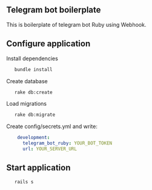 ## Telegram bot boilerplate 

This is boilerplate of telegram bot Ruby using Webhook. 

## Configure application
Install dependencies 
```bash
   bundle install
```
Create database 
```bash
   rake db:create
```
Load migrations 
```bash
   rake db:migrate
```
Create config/secrets.yml and write:
```yaml
    development:
      telegram_bot_ruby: YOUR_BOT_TOKEN
      url: YOUR_SERVER_URL
```
## Start application
```bash
   rails s 
```
